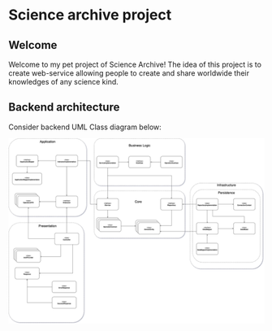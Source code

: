 # Science archive project

## Welcome

Welcome to my pet project of Science Archive! The idea of this project is to create web-service allowing people to create and share worldwide their knowledges of any science kind.

## Backend architecture

Consider backend UML Class diagram below:

![Backend Diagram](./docs/assets/backend/science-archive-backend-diagram.png)
